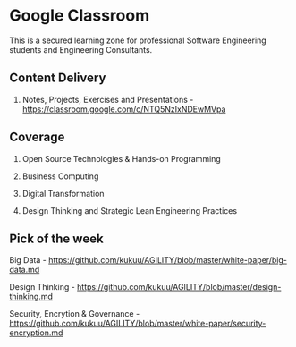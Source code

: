# Google Classroom

This is a secured learning zone  for professional Software Engineering students and Engineering Consultants.

## Content Delivery

1. Notes, Projects, Exercises and Presentations  - https://classroom.google.com/c/NTQ5NzIxNDEwMVpa 

## Coverage 

1. Open Source Technologies & Hands-on Programming 

2. Business Computing

3. Digital Transformation

4. Design Thinking and Strategic Lean Engineering Practices

## Pick of the week

Big Data - https://github.com/kukuu/AGILITY/blob/master/white-paper/big-data.md

Design Thinking - https://github.com/kukuu/AGILITY/blob/master/design-thinking.md 

Security, Encrytion & Governance - https://github.com/kukuu/AGILITY/blob/master/white-paper/security-encryption.md
